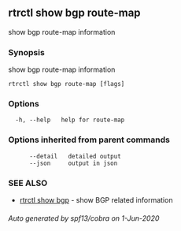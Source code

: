 ## rtrctl show bgp route-map

show bgp route-map information

### Synopsis


show bgp route-map information

```
rtrctl show bgp route-map [flags]
```

### Options

```
  -h, --help   help for route-map
```

### Options inherited from parent commands

```
      --detail   detailed output
      --json     output in json
```

### SEE ALSO
* [rtrctl show bgp](rtrctl_show_bgp.md)	 - show BGP related information

###### Auto generated by spf13/cobra on 1-Jun-2020

